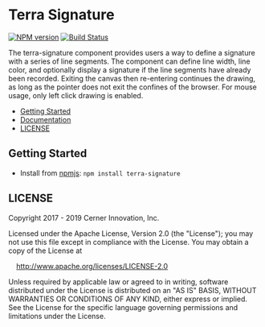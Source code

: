 # Terra Signature


[![NPM version](https://badgen.net/npm/v/terra-signature)](https://www.npmjs.org/package/terra-signature)
[![Build Status](https://badgen.net/travis/cerner/terra-core)](https://travis-ci.com/cerner/terra-core)

The terra-signature component provides users a way to define a signature with a series of line segments.
The component can define line width, line color, and optionally display a signature if the line segments have
already been recorded. Exiting the canvas then re-entering continues the drawing, as long as the pointer does not exit the confines of the browser. For mouse usage, only left click drawing is enabled.

- [Getting Started](#getting-started)
- [Documentation](https://github.com/cerner/terra-core/tree/master/packages/terra-signature/docs)
- [LICENSE](#license)

## Getting Started

- Install from [npmjs](https://www.npmjs.com): `npm install terra-signature`

## LICENSE

Copyright 2017 - 2019 Cerner Innovation, Inc.

Licensed under the Apache License, Version 2.0 (the "License"); you may not use this file except in compliance with the License. You may obtain a copy of the License at

&nbsp;&nbsp;&nbsp;&nbsp;http://www.apache.org/licenses/LICENSE-2.0

Unless required by applicable law or agreed to in writing, software distributed under the License is distributed on an "AS IS" BASIS, WITHOUT WARRANTIES OR CONDITIONS OF ANY KIND, either express or implied. See the License for the specific language governing permissions and limitations under the License.
